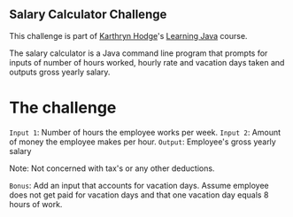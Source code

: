 ## Salary Calculator Challenge

This challenge is part of [Karthryn Hodge](https://www.linkedin.com/in/blondiebytes/?trk=lil_instructor)'s [Learning Java](https://www.linkedin.com/learning/learning-java-4) course.

The salary calculator is a Java command line program that prompts for inputs of number of hours worked, hourly rate and vacation days taken and outputs gross yearly salary.

# The challenge

`Input 1`:    Number of hours the employee works per week.
`Input 2`:    Amount of money the employee makes per hour.
`Output`:     Employee's gross yearly salary

Note: Not concerned with tax's or any other deductions.

`Bonus`: Add an input that accounts for vacation days. Assume employee does not get paid for vacation days and that one vacation day equals 8 hours of work.
